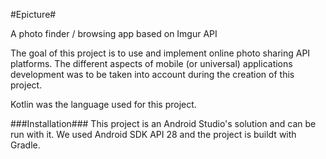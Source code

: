 #Epicture#

A photo finder / browsing app based on Imgur API

The goal of this project is to use and implement online photo sharing API platforms.
The different aspects of mobile (or universal) applications development was to be taken into account during
the creation of this project.


Kotlin was the language used for this project.

###Installation###
This project is an Android Studio's solution and can be run with it.
We used Android SDK API 28 and the project is buildt with Gradle.
